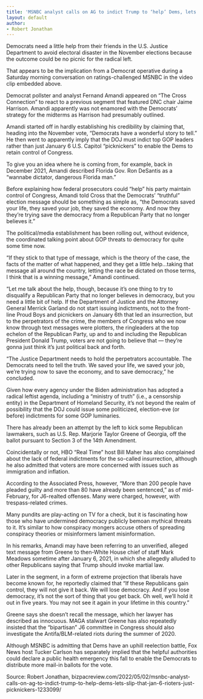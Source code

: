 ```yaml
---
title: 'MSNBC analyst calls on AG to indict Trump to ‘help’ Dems, lets slip that Jan 6 rioters just ‘picknickers’'
layout: default
author:
- Robert Jonathan
---
```


Democrats need a little help from their friends in the U.S. Justice Department to avoid electoral disaster in the November elections because the outcome could be no picnic for the radical left.

That appears to be the implication from a Democrat operative during a Saturday morning conversation on ratings-challenged MSNBC in the video clip embedded above.

Democrat pollster and analyst Fernand Amandi appeared on “The Cross Connection” to react to a previous segment that featured DNC chair Jaime Harrison. Amandi apparently was not enamored with the Democrats’ strategy for the midterms as Harrison had presumably outlined.

Amandi started off in hardly establishing his credibility by claiming that, heading into the November vote, “Democrats have a wonderful story to tell.” He then went to apparently imply that the DOJ must indict top GOP leaders rather than just January 6 U.S. Capitol “picknickers” to enable the Dems to retain control of Congress.

To give you an idea where he is coming from, for example, back in December 2021, Amandi described Florida Gov. Ron DeSantis as a “wannabe dictator, dangerous Florida man.”

Before explaining how federal prosecutors could “help” his party maintain control of Congress, Amandi told Cross that the Democrats’ “truthful” election message should be something as simple as, “the Democrats saved your life, they saved your job, they saved the economy. And now they they’re trying save the democracy from a Republican Party that no longer believes it.”

The political/media establishment has been rolling out, without evidence, the coordinated talking point about GOP threats to democracy for quite some time now.

“If they stick to that type of message, which is the theory of the case, the facts of the matter of what happened, and they get a little help…taking that message all around the country, letting the race be dictated on those terms, I think that is a winning message,” Amandi continued.

“Let me talk about the help, though, because it’s one thing to try to disqualify a Republican Party that no longer believes in democracy, but you need a little bit of help. If the Department of Justice and the Attorney General Merrick Garland do not start issuing indictments, not to the front-line Proud Boys and picnickers on January 6th that led an insurrection, but to the perpetrators of the crime, the members of Congress who we now know through text messages were plotters, the ringleaders at the top echelon of the Republican Party, up and to and including the Republican President Donald Trump, voters are not going to believe that — they’re gonna just think it’s just political back and forth.

“The Justice Department needs to hold the perpetrators accountable. The Democrats need to tell the truth. We saved your life, we saved your job, we’re trying now to save the economy, and to save democracy,” he concluded.

Given how every agency under the Biden administration has adopted a radical leftist agenda, including a “ministry of truth” (i.e., a censorship entity) in the Department of Homeland Security, it’s not beyond the realm of possibility that the DOJ could issue some politicized, election-eve (or before) indictments for some GOP luminaries.

There has already been an attempt by the left to kick some Republican lawmakers, such as U.S. Rep. Marjorie Taylor Greene of Georgia, off the ballot pursuant to Section 3 of the 14th Amendment.

Coincidentally or not, HBO “Real Time” host Bill Maher has also complained about the lack of federal indictments for the so-called insurrection, although he also admitted that voters are more concerned with issues such as immigration and inflation.

According to the Associated Press, however, “More than 200 people have pleaded guilty and more than 80 have already been sentenced,” as of mid-February, for J6-realted offenses. Many were charged, however, with trespass-related crimes.

Many pundits are play-acting on TV for a check, but it is fascinating how those who have undermined democracy publicly bemoan mythical threats to it. It’s similar to how conspiracy mongers accuse others of spreading conspiracy theories or misinformers lament misinformation.

In his remarks, Amandi may have been referring to an unverified, alleged text message from Greene to then-White House chief of staff Mark Meadows sometime after January 6, 2021, in which she allegedly alluded to other Republicans saying that Trump should invoke martial law.

Later in the segment, in a form of extreme projection that liberals have become known for, he reportedly claimed that “If these Republicans gain control, they will not give it back. We will lose democracy. And if you lose democracy, it’s not the sort of thing that you get back. Oh well, we’ll hold it out in five years. You may not see it again in your lifetime in this country.”

Greene says she doesn’t recall the message, which her lawyer has described as innocuous. MAGA stalwart Greene has also repeatedly insisted that the “bipartisan” J6 committee in Congress should also investigate the Antifa/BLM-related riots during the summer of 2020.

Although MSNBC is admitting that Dems have an uphill reelection battle, Fox News host Tucker Carlson has separately implied that the helpful authorities could declare a public health emergency this fall to enable the Democrats to distribute more mail-in ballots for the vote.

Source: Robert Jonathan, bizpacreview.com/2022/05/02/msnbc-analyst-calls-on-ag-to-indict-trump-to-help-dems-lets-slip-that-jan-6-rioters-just-picknickers-1233099/
